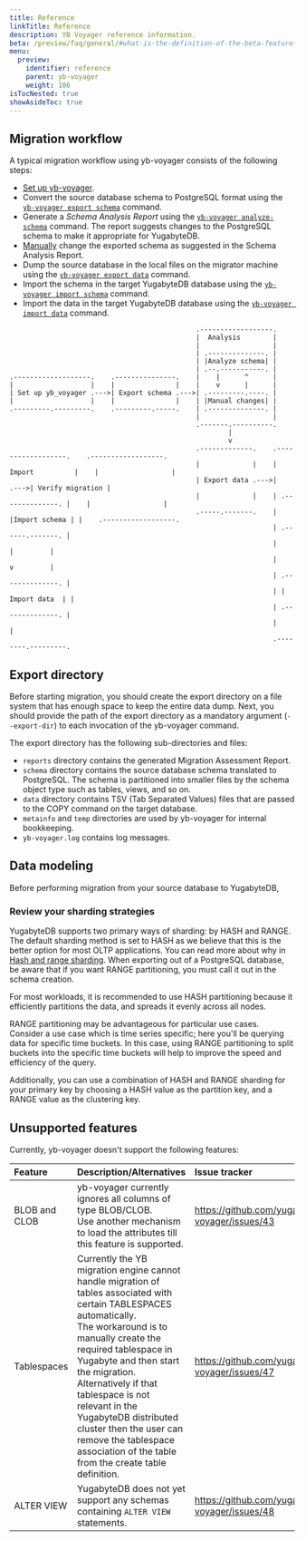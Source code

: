 ```yaml
---
title: Reference
linkTitle: Reference
description: YB Voyager reference information.
beta: /preview/faq/general/#what-is-the-definition-of-the-beta-feature-tag
menu:
  preview:
    identifier: reference
    parent: yb-voyager
    weight: 106
isTocNested: true
showAsideToc: true
---
```


## Migration workflow

A typical migration workflow using yb-voyager consists of the following steps:

- [Set up yb-voyager](../../yb-voyager/install-yb-voyager/#install-yb-voyager).
- Convert the source database schema to PostgreSQL format using the [`yb-voyager export schema`](../../yb-voyager/perform-migration/#export-schema) command.
- Generate a *Schema Analysis Report* using the [`yb-voyager analyze-schema`](../../yb-voyager/perform-migration/#analyze-schema) command. The report suggests changes to the PostgreSQL schema to make it appropriate for YugabyteDB.
- [Manually](../../yb-voyager/perform-migration/#manually-edit-the-schema) change the exported schema as suggested in the Schema Analysis Report.
- Dump the source database in the local files on the migrator machine using the [`yb-voyager export data`](../../yb-voyager/perform-migration/#export-data) command.
- Import the schema in the target YugabyteDB database using the [`yb-voyager import schema`](../../yb-voyager/perform-migration/#import-the-schema) command.
- Import the data in the target YugabyteDB database using the [`yb-voyager import data`](../../yb-voyager/perform-migration/#import-data) command.

```goat
                                              .------------------.
                                              |  Analysis        |
                                              |                  |
                                              | .--------------. |
                                              | |Analyze schema| |
                                              | .--.-----------. |
.-------------------.    .---------------.    |    |      ^      |
|                   |    |               |    |    v      |      |
| Set up yb_voyager .--->| Export schema .--->| .---------.----. |
|                   |    |               |    | |Manual changes| |
.---------.---------.    .---------.-----.    | .--------------. |
                                              |                  |
                                              .-------.----------.
                                                      |
                                                      v
                                              .-------------.    .------------------.    .------------------.
                                              |             |    |  Import          |    |                  |
                                              | Export data .--->|                  .--->| Verify migration |
                                              |             |    | .--------------. |    |                  |
                                              .-----.-------.    | |Import schema | |    .------------------.
                                                                 | .------.-------. |
                                                                 |        |         |
                                                                 |        v         |
                                                                 | .--------------. |
                                                                 | | Import data  | |
                                                                 | .--------------. |
                                                                 |                  |
                                                                 .--------.---------.
```

## Export directory

Before starting migration, you should create the export directory on a file system that has enough space to keep the entire data dump. Next, you should provide the path of the export directory as a mandatory argument (`--export-dir`) to each invocation of the yb-voyager command.

The export directory has the following sub-directories and files:

- `reports` directory contains the generated Migration Assessment Report.
- `schema` directory contains the source database schema translated to PostgreSQL. The schema is partitioned into smaller files by the schema object type such as tables, views, and so on.
- `data` directory contains TSV (Tab Separated Values) files that are passed to the COPY command on the target database.
- `metainfo` and `temp` directories are used by yb-voyager for internal bookkeeping.
- `yb-voyager.log` contains log messages.

## Data modeling

Before performing migration from your source database to YugabyteDB,

### Review your sharding strategies

YugabyteDB supports two primary ways of sharding: by HASH and RANGE. The default sharding method is set to HASH as we believe that this is the better option for most OLTP applications. You can read more about why in [Hash and range sharding](../../../architecture/docdb-sharding/sharding/). When exporting out of a PostgreSQL database, be aware that if you want RANGE partitioning, you must call it out in the schema creation.

For most workloads, it is recommended to use HASH partitioning because it efficiently partitions the data, and spreads it evenly across all nodes.

RANGE partitioning may be advantageous for particular use cases. Consider a use case which is time series specific; here you'll be querying data for specific time buckets. In this case, using RANGE partitioning to split buckets into the specific time buckets will help to improve the speed and efficiency of the query.

Additionally, you can use a combination of HASH and RANGE sharding for your primary key by choosing a HASH value as the partition key, and a RANGE value as the clustering key.

## Unsupported features

Currently, yb-voyager doesn't support the following features:

| Feature | Description/Alternatives  | Issue tracker |
| :-------| :---------- | :----------- |
| BLOB and CLOB | yb-voyager currently ignores all columns of type BLOB/CLOB. <br>  Use another mechanism to load the attributes till this feature is supported.| https://github.com/yugabyte/yb-voyager/issues/43 |
| Tablespaces |  Currently the YB migration engine cannot handle migration of tables associated with certain TABLESPACES automatically. <br> The workaround is to manually create the required tablespace in Yugabyte and then start the migration.<br> Alternatively if that tablespace is not relevant in the YugabyteDB distributed cluster then the user can remove the tablespace association of the table from the create table definition. | https://github.com/yugabyte/yb-voyager/issues/47 |
| ALTER VIEW | YugabyteDB does not yet support any schemas containing `ALTER VIEW` statements. | https://github.com/yugabyte/yb-voyager/issues/48 |
